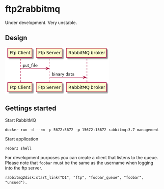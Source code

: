 ftp2rabbitmq
============

Under development. Very unstable.

Design
------

![Big Picture](doc/big_picture.png)

Gettings started
----------------

Start RabbitMQ

```
docker run -d --rm -p 5672:5672 -p 15672:15672 rabbitmq:3.7-management
```

Start application

```
rebar3 shell
```

For development purposes you can create a client that listens to the queue.
Please note that `foobar` must be the same as the username when logging into
the ftp server.

```
rabbitmq2disk:start_link("D1", "ftp", "foobar_queue", "foobar", "unsued").
```